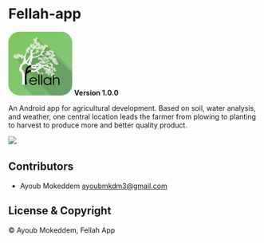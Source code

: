 # Fellah-app

![](Images/app_icon.png)
**Version 1.0.0**

An Android app for agricultural development. Based on soil, water analysis, and weather, one central location leads the farmer from plowing to planting to harvest to produce more and better quality product.

![](Images/app-demo.gif)

## Contributors

- Ayoub Mokeddem <ayoubmkdm3@gmail.com>

## License & Copyright

&#169;	Ayoub Mokeddem, Fellah App